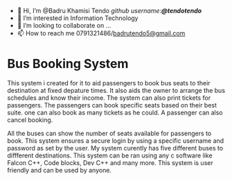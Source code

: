 - 👋 Hi, I’m @Badru Khamisi Tendo _github username:**@tendotendo**_
- 👀 I’m interested in Information Technology
- 💞️ I’m looking to collaborate on ...
- 📫 How to reach me 0791321486/badrutendo5@gmail.com
# Bus Booking System
This system i created for it to aid passengers to book bus seats to their destination at fixed depature times. It also aids the owner to arrange the bus schedules and know 
their income. The system can also print tickets for passengers.
The passengers can book specific seats based on their best suite.
one can also book as many tickets as he could. A passenger can also cancel booking.

All the buses can show the number of seats available for passengers to book.
This system ensures a secure login by using a specific username and password as set by the user.
My system curently has five different buses to diffferent destinations.
This system can be ran using any c software like Falcon C++, Code blocks, Dev C++ and many more.
This system is user friendly and can be used by anyone.
